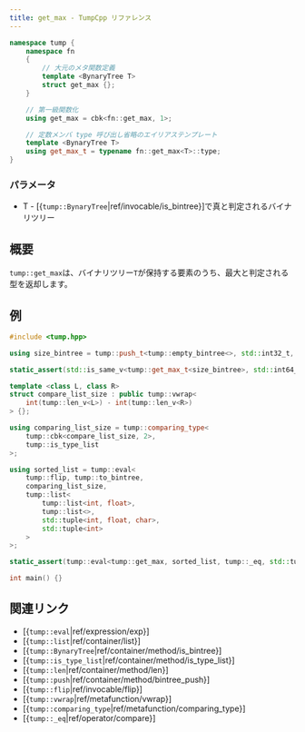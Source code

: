 ```yaml
---
title: get_max - TumpCpp リファレンス
---
```


```cpp
namespace tump {
    namespace fn
    {
        // 大元のメタ関数定義
        template <BynaryTree T>
        struct get_max {};
    }

    // 第一級関数化
    using get_max = cbk<fn::get_max, 1>;

    // 定数メンバ type 呼び出し省略のエイリアステンプレート
    template <BynaryTree T>
    using get_max_t = typename fn::get_max<T>::type;
}
```

### パラメータ

- T - [{`tump::BynaryTree`|ref/invocable/is_bintree}]で真と判定されるバイナリツリー

## 概要

`tump::get_max`は、バイナリツリー`T`が保持する要素のうち、最大と判定される型を返却します。

## 例

```cpp
#include <tump.hpp>

using size_bintree = tump::push_t<tump::empty_bintree<>, std::int32_t, std::uint8_t, std::int64_t>;

static_assert(std::is_same_v<tump::get_max_t<size_bintree>, std::int64_t> == true);

template <class L, class R>
struct compare_list_size : public tump::vwrap<
    int(tump::len_v<L>) - int(tump::len_v<R>)
> {};

using comparing_list_size = tump::comparing_type<
    tump::cbk<compare_list_size, 2>,
    tump::is_type_list
>;

using sorted_list = tump::eval<
    tump::flip, tump::to_bintree,
    comparing_list_size,
    tump::list<
        tump::list<int, float>,
        tump::list<>,
        std::tuple<int, float, char>,
        std::tuple<int>
    >
>;

static_assert(tump::eval<tump::get_max, sorted_list, tump::_eq, std::tuple<int, float, char>>::value == true);

int main() {}
```

## 関連リンク

- [{`tump::eval`|ref/expression/exp}]
- [{`tump::list`|ref/container/list}]
- [{`tump::BynaryTree`|ref/container/method/is_bintree}]
- [{`tump::is_type_list`|ref/container/method/is_type_list}]
- [{`tump::len`|ref/container/method/len}]
- [{`tump::push`|ref/container/method/bintree_push}]
- [{`tump::flip`|ref/invocable/flip}]
- [{`tump::vwrap`|ref/metafunction/vwrap}]
- [{`tump::comparing_type`|ref/metafunction/comparing_type}]
- [{`tump::_eq`|ref/operator/compare}]
